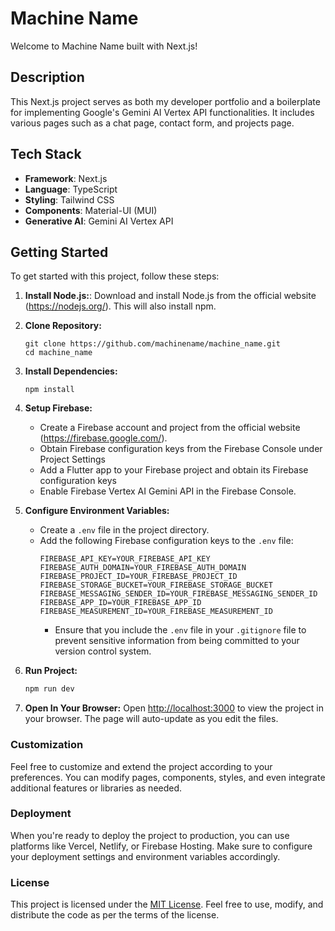 # Machine Name

Welcome to Machine Name built with Next.js!

## Description
This Next.js project serves as both my developer portfolio and a boilerplate for implementing Google's Gemini AI Vertex API functionalities. It includes various pages such as a chat page, contact form, and projects page. 

## Tech Stack
- **Framework**: Next.js
- **Language**: TypeScript
- **Styling**: Tailwind CSS
- **Components**: Material-UI (MUI)
- **Generative AI**: Gemini AI Vertex API 

## Getting Started
To get started with this project, follow these steps:

1. **Install Node.js:**: Download and install Node.js from the official website (https://nodejs.org/). This will also install npm.

2. **Clone Repository:**
    ```
    git clone https://github.com/machinename/machine_name.git
    cd machine_name
    ```

3. **Install Dependencies:**
    ```
    npm install
    ```

4. **Setup Firebase:**
    - Create a Firebase account and project from the official website (https://firebase.google.com/).
    - Obtain Firebase configuration keys from the Firebase Console under Project Settings
    - Add a Flutter app to your Firebase project and obtain its Firebase configuration keys
    - Enable Firebase Vertex AI Gemini API in the Firebase Console.

5. **Configure Environment Variables:**
    - Create a `.env` file in the project directory.
    - Add the following Firebase configuration keys to the `.env` file:
        ```
        FIREBASE_API_KEY=YOUR_FIREBASE_API_KEY
        FIREBASE_AUTH_DOMAIN=YOUR_FIREBASE_AUTH_DOMAIN
        FIREBASE_PROJECT_ID=YOUR_FIREBASE_PROJECT_ID
        FIREBASE_STORAGE_BUCKET=YOUR_FIREBASE_STORAGE_BUCKET
        FIREBASE_MESSAGING_SENDER_ID=YOUR_FIREBASE_MESSAGING_SENDER_ID
        FIREBASE_APP_ID=YOUR_FIREBASE_APP_ID
        FIREBASE_MEASUREMENT_ID=YOUR_FIREBASE_MEASUREMENT_ID
        ```
      - Ensure that you include the `.env` file in your `.gitignore` file to prevent sensitive information from being committed to your version control system.

6. **Run Project:**
    ```bash
    npm run dev
    ```

7. **Open In Your Browser:**
    Open [http://localhost:3000](http://localhost:3000) to view the project in your browser. The page will auto-update as you edit the files.

### Customization
Feel free to customize and extend the project according to your preferences. You can modify pages, components, styles, and even integrate additional features or libraries as needed.

### Deployment
When you're ready to deploy the project to production, you can use platforms like Vercel, Netlify, or Firebase Hosting. Make sure to configure your deployment settings and environment variables accordingly.

### License
This project is licensed under the [MIT License](LICENSE). Feel free to use, modify, and distribute the code as per the terms of the license.
